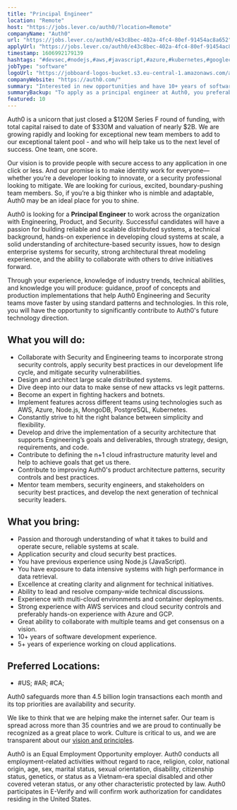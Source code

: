 ```yaml
---
title: "Principal Engineer"
location: "Remote"
host: "https://jobs.lever.co/auth0/?location=Remote"
companyName: "Auth0"
url: "https://jobs.lever.co/auth0/e43c8bec-402a-4fc4-80ef-91454ac8a652"
applyUrl: "https://jobs.lever.co/auth0/e43c8bec-402a-4fc4-80ef-91454ac8a652/apply"
timestamp: 1606992179139
hashtags: "#devsec,#nodejs,#aws,#javascript,#azure,#kubernetes,#googlecloud,#management,#operations,#postgresql"
jobType: "software"
logoUrl: "https://jobboard-logos-bucket.s3.eu-central-1.amazonaws.com/auth0"
companyWebsite: "https://auth0.com/"
summary: "Interested in new opportunities and have 10+ years of software development experience? Auth0 has a job opening for a principal engineer."
summaryBackup: "To apply as a principal engineer at Auth0, you preferably need to have some knowledge of: #devsec, #ui/ux, #javascript."
featured: 10
---
```


Auth0 is a unicorn that just closed a $120M Series F round of funding, with total capital raised to date of $330M and valuation of nearly $2B. We are growing rapidly and looking for exceptional new team members to add to our exceptional talent pool - and who will help take us to the next level of success. One team, one score. 

Our vision is to provide people with secure access to any application in one click or less. And our promise is to make identity work for everyone—whether you’re a developer looking to innovate, or a security professional looking to mitigate. We are looking for curious, excited, boundary-pushing team members. So, if you’re a big thinker who is nimble and adaptable, Auth0 may be an ideal place for you to shine.

Auth0 is looking for a **Principal Engineer** to work across the organization with Engineering, Product, and Security. Successful candidates will have a passion for building reliable and scalable distributed systems, a technical background, hands-on experience in developing cloud systems at scale, a solid understanding of architecture-based security issues, how to design enterprise systems for security, strong architectural threat modeling experience, and the ability to collaborate with others to drive initiatives forward.

Through your experience, knowledge of industry trends, technical abilities, and knowledge you will produce: guidance, proof of concepts and production implementations that help Auth0 Engineering and Security teams move faster by using standard patterns and technologies. In this role, you will have the opportunity to significantly contribute to Auth0's future technology direction.

## What you will do:

*   Collaborate with Security and Engineering teams to incorporate strong security controls, apply security best practices in our development life cycle, and mitigate security vulnerabilities.
*   Design and architect large scale distributed systems.
*   Dive deep into our data to make sense of new attacks vs legit patterns.
*   Become an expert in fighting hackers and botnets.
*   Implement features across different teams using technologies such as AWS, Azure, Node.js, MongoDB, PostgreSQL, Kubernetes.
*   Constantly strive to hit the right balance between simplicity and flexibility.
*   Develop and drive the implementation of a security architecture that supports Engineering’s goals and deliverables, through strategy, design, requirements, and code.
*   Contribute to defining the n+1 cloud infrastructure maturity level and help to achieve goals that get us there.
*   Contribute to improving Auth0's product architecture patterns, security controls and best practices.
*   Mentor team members, security engineers, and stakeholders on security best practices, and develop the next generation of technical security leaders.

## What you bring:

*   Passion and thorough understanding of what it takes to build and operate secure, reliable systems at scale.
*   Application security and cloud security best practices.
*   You have previous experience using Node.js (JavaScript).
*   You have exposure to data intensive systems with high performance in data retrieval.
*   Excellence at creating clarity and alignment for technical initiatives. 
*   Ability to lead and resolve company-wide technical discussions.
*   Experience with multi-cloud environments and container deployments.
*   Strong experience with AWS services and cloud security controls and preferably hands-on experience with Azure and GCP.
*   Great ability to collaborate with multiple teams and get consensus on a vision.
*   10+ years of software development experience.
*   5+ years of experience working on cloud applications.

## Preferred Locations:

*   #US; #AR; #CA;

Auth0 safeguards more than 4.5 billion login transactions each month and its top priorities are availability and security.

We like to think that we are helping make the internet safer. Our team is spread across more than 35 countries and we are proud to continually be recognized as a great place to work. Culture is critical to us, and we are transparent about our [vision and principles](https://auth0.com/blog/the-developer-first-identity-platform-auth0-story-and-future). 

Auth0 is an Equal Employment Opportunity employer. Auth0 conducts all employment-related activities without regard to race, religion, color, national origin, age, sex, marital status, sexual orientation, disability, citizenship status, genetics, or status as a Vietnam-era special disabled and other covered veteran status, or any other characteristic protected by law. Auth0 participates in E-Verify and will confirm work authorization for candidates residing in the United States.
